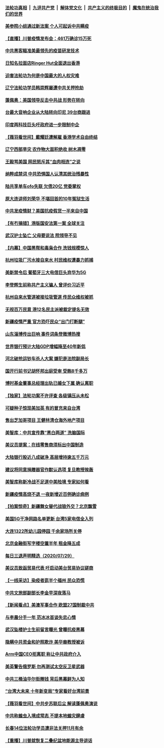 

####  [法轮功真相](../../../../basic/blob/master/README.md?t=07310702) &nbsp;|&nbsp; [九评共产党](../../../../9ping.md/blob/master/README.md?t=07310702) &nbsp;|&nbsp; [解体党文化](../../../../jtdwh.md/blob/master/README.md?t=07310702)  &nbsp;|&nbsp; [共产主义的终极目的](../../../../gczydzjmd.md/blob/master/README.md?t=07310702) &nbsp;|&nbsp; [魔鬼在统治我们的世界](../../../../mgztzwmdsj.md/blob/master/README.md?t=07310702) 

#### [美参院小组通过新法案 个人可起诉中共瞒疫](../pages/nsc413/n12295981.md?t=07310702) 

#### [【直播】川普疫情发布会：461万确诊15万死](../pages/nsc413/n12294946.md?t=07310702) 

#### [中共黑客瞄准美最领先的疫苗研发技术](../pages/nsc413/n12295950.md?t=07310702) 

#### [日知名拉面店Ringer Hut全面退出香港](../pages/nsc413/n12295909.md?t=07310702) 

#### [迫害法轮功为何是中国最大的人权灾难](../pages/nsc413/n12295790.md?t=07310702) 

#### [辽宁法轮功学员韩崇辉屡遭中共关押抢劫](../pages/nsc413/n12295388.md?t=07310702) 

#### [蓬佩奥：美国领导反击中共战 形势在转向](../pages/nsc413/n12295321.md?t=07310702) 

#### [台最大音响企业从大陆转向印尼 39台商跟进](../pages/nsc413/n12295748.md?t=07310702) 

#### [印度两科技巨头吁政府进一步限制中企](../pages/nsc413/n12295586.md?t=07310702) 

#### [【薇羽看世间】戴耀廷遭解雇 香港学术自由终结](../pages/nsc413/n12295705.md?t=07310702) 

#### [辽宁西部旱灾 农作物大面积绝收 树木凋零](../pages/nsc413/n12295560.md?t=07310702) 

#### [王毅骂美国  网民怒斥其“血肉相连”之说](../pages/nsc413/n12295472.md?t=07310702) 

#### [纳粹成禁词 中共恐惧国人认清其统治残暴性](../pages/nsc413/n12295355.md?t=07310702) 

#### [陆共享单车ofo失联 欠债20亿 党委掌权](../pages/nsc413/n12295284.md?t=07310702) 

#### [原大连讲师刘荣华 不堪回首的10年冤狱生活](../pages/nsc413/n12291890.md?t=07310702) 

#### [中共发疫情财？美国抗疫假货一半来自中国](../pages/nsc413/n12295073.md?t=07310702) 

#### [【有冇搞错】港版国安法第一案 全球关注](../pages/nsc413/n12295428.md?t=07310702) 

#### [武汉护士坠亡 父母要说法 院领导不见](../pages/nsc413/n12295113.md?t=07310702) 

#### [【内幕】中国黑帮和毒枭合作 洗钱规模惊人](../pages/nsc413/n12295210.md?t=07310702) 

#### [杭州垃圾厂污水接自来水 村民维权遭暴力抓捕](../pages/nsc413/n12295199.md?t=07310702) 

#### [美新禁令后 葡萄牙三大电信巨头弃华为5G](../pages/nsc413/n12295203.md?t=07310702) 

#### [李登辉生前称共产主义骗人 曾评价习近平](../pages/nsc413/n12295214.md?t=07310702) 

#### [杭州自来水管道被接垃圾管道 传民众维权被抓](../pages/nsc413/n12294672.md?t=07310702) 

#### [无视百万民意 港12名民主派被裁定提名无效](../pages/nsc413/n12293879.md?t=07310702) 

#### [新疆疫情严重 官方恐吓民众“出门打断腿”](../pages/nsc413/n12294418.md?t=07310702) 

#### [山东淄博传出巨响 事件词条登微博热搜](../pages/nsc413/n12294572.md?t=07310702) 

#### [世界银行预计大陆GDP增幅降至40年新低](../pages/nsc413/n12294510.md?t=07310702) 

#### [河北破抢运钞车杀人大案 嫌犯是法院副局长](../pages/nsc413/n12294675.md?t=07310702) 


#### [国开行前书记胡怀邦出庭受审 受贿8千多万](../pages/nsc413/n12294679.md?t=07310702) 

#### [博时基金董事总经理出轨已婚女下属 确认离职](../pages/nsc413/n12294339.md?t=07310702) 

#### [【独家】法轮功案不许评查 各级镇压从未松](../pages/nsc413/n12289397.md?t=07310702) 

#### [可疑种子惊现美加英 有的冒充来自台湾](../pages/nsc413/n12294532.md?t=07310702) 

#### [售出芝加哥项目 王健林清仓海外地产项目](../pages/nsc413/n12294315.md?t=07310702) 

#### [美智库：中共宣传靠“黑白两道” 洗脑国际](../pages/nsc413/n12294382.md?t=07310702) 

#### [美议员提案：在线零售商须标出中国制造](../pages/nsc413/n12294420.md?t=07310702) 

#### [大陆银行股近八成破净 高层增持逾五千万元](../pages/nsc413/n12293873.md?t=07310702) 

#### [建议将同意捐赠器官作默认选项 复旦教授挨轰](../pages/nsc413/n12293950.md?t=07310702) 

#### [美智库称新冷战不足道中美险境 专家如何看](../pages/nsc413/n12294125.md?t=07310702) 

#### [新疆疫情高烧不退 一夜新增近百例确诊病例](../pages/nsc413/n12294099.md?t=07310702) 

#### [【拍案惊奇】新疆舞女替代战狼外交？北京飘雪](../pages/nsc413/n12293829.md?t=07310702) 

#### [美国5G干净网路名单更新 台湾5家电信全入列](../pages/nsc413/n12293799.md?t=07310702) 

#### [大连1322所幼儿园停园 千余家场所关停](../pages/nsc413/n12293856.md?t=07310702) 

#### [北京金融街写字楼空置半年 租金降五成](../pages/nsc413/n12293512.md?t=07310702) 

#### [每日三退声明精选（2020/07/29）](../pages/nsc413/n12293858.md?t=07310702) 

#### [美议员致函贸易代表 吁启动美台贸易协议磋商](../pages/nsc413/n12293731.md?t=07310702) 

#### [【一线采访】染疫者逛半个福州 民众恐慌](../pages/nsc413/n12293156.md?t=07310702) 

#### [中共文旅部副部长李金早深夜落马](../pages/nsc413/n12293453.md?t=07310702) 

#### [【新闻看点】美澳军事合作 欧盟27国制裁中共](../pages/nsc413/n12293489.md?t=07310702) 

#### [与李晨分手一年 范冰冰首谈失恋心情](../pages/nsc413/n12293399.md?t=07310702) 

#### [武汉坠楼护士生前留言曝光 曾曝抗疫黑幕](../pages/nsc413/n12293305.md?t=07310702) 

#### [隐瞒中共资金和护照欺诈 美华裔教授被诉](../pages/nsc413/n12293408.md?t=07310702) 

#### [Arm中国CEO拒离职 称让中共政府介入](../pages/nsc413/n12293234.md?t=07310702) 

#### [美英警告俄罗斯 勿再测试太空反卫星武器](../pages/nsc413/n12293155.md?t=07310702) 

#### [中共三桶油华尔街圈钱 背后黑幕鲜为人知](../pages/nsc413/n12249199.md?t=07310702) 

#### [“台湾大未来 十年新变局”专家看好台湾前景](../pages/nsc413/n12292358.md?t=07310702) 

#### [【薇羽看世间】中共步苏联后尘 解读蓬佩奥演说](../pages/nsc413/n12292612.md?t=07310702) 

#### [中共称蝗虫入境成常态 不提本地蝗灾肆虐](../pages/nsc413/n12292969.md?t=07310702) 

#### [长春14位法轮功学员遭非法关押11月有余](../pages/nsc413/n12292682.md?t=07310702) 

#### [【重播】川普就恢复二叠纪盆地能源主导讲话](../pages/nsc413/n12292875.md?t=07310702) 

